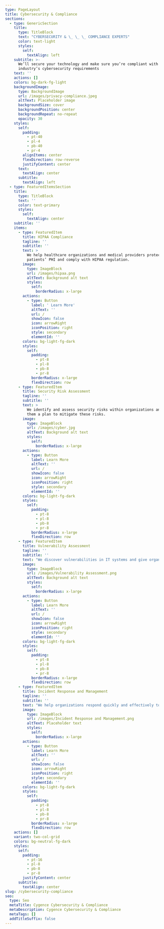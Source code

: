 ```yaml
---
type: PageLayout
title: Cybersecurity & Compliance
sections:
  - type: GenericSection
    title:
      type: TitleBlock
      text: "CYBERSECURITY & \_ \_ \_ COMPLIANCE EXPERTS"
      color: text-light
      styles:
        self:
          textAlign: left
    subtitle: >-
      We’ll secure your technology and make sure you’re compliant with your
      industry’s cybersecurity requirements
    text: ''
    actions: []
    colors: bg-dark-fg-light
    backgroundImage:
      type: BackgroundImage
      url: /images/privacy-compliance.jpeg
      altText: Placeholder image
      backgroundSize: cover
      backgroundPosition: center
      backgroundRepeat: no-repeat
      opacity: 30
    styles:
      self:
        padding:
          - pt-40
          - pl-4
          - pb-40
          - pr-4
        alignItems: center
        flexDirection: row-reverse
        justifyContent: center
      text:
        textAlign: center
      subtitle:
        textAlign: left
  - type: FeaturedItemsSection
    title:
      type: TitleBlock
      text: ''
      color: text-primary
      styles:
        self:
          textAlign: center
    subtitle: ''
    items:
      - type: FeaturedItem
        title: HIPAA Compliance
        tagline: ''
        subtitle: ''
        text: >
          We help healthcare organizations and medical providers protect their
          patients’ PHI and comply with HIPAA regulation.
        image:
          type: ImageBlock
          url: /images/hipaa.png
          altText: Background alt text
          styles:
            self:
              borderRadius: x-large
        actions:
          - type: Button
            label: ' Learn More'
            altText: ''
            url: /
            showIcon: false
            icon: arrowRight
            iconPosition: right
            style: secondary
            elementId: ''
        colors: bg-light-fg-dark
        styles:
          self:
            padding:
              - pt-8
              - pl-8
              - pb-8
              - pr-8
            borderRadius: x-large
            flexDirection: row
      - type: FeaturedItem
        title: Security Risk Assessment
        tagline: ''
        subtitle: ''
        text: >
          We identify and assess security risks within organizations and give
          them a plan to mitigate these risks.
        image:
          type: ImageBlock
          url: /images/cyber.jpg
          altText: Background alt text
          styles:
            self:
              borderRadius: x-large
        actions:
          - type: Button
            label: Learn More
            altText: ''
            url: /
            showIcon: false
            icon: arrowRight
            iconPosition: right
            style: secondary
            elementId: ''
        colors: bg-light-fg-dark
        styles:
          self:
            padding:
              - pt-8
              - pl-8
              - pb-8
              - pr-8
            borderRadius: x-large
            flexDirection: row
      - type: FeaturedItem
        title: Vulnerability Assessment
        tagline: ''
        subtitle: ''
        text: "We discover vulnerabilities in IT systems and give organizations a plan to strengthen cybersecurity defenses.\_\n"
        image:
          type: ImageBlock
          url: /images/Vulnerability Assessment.png
          altText: Background alt text
          styles:
            self:
              borderRadius: x-large
        actions:
          - type: Button
            label: Learn More
            altText: ''
            url: /
            showIcon: false
            icon: arrowRight
            iconPosition: right
            style: secondary
            elementId: ''
        colors: bg-light-fg-dark
        styles:
          self:
            padding:
              - pt-8
              - pl-8
              - pb-8
              - pr-8
            borderRadius: x-large
            flexDirection: row
      - type: FeaturedItem
        title: Incident Response and Management
        tagline: ''
        subtitle: ''
        text: "We help organizations respond quickly and effectively to cyber incidents and breaches before they have a chance to wreak havoc on their systems.\_\n"
        image:
          type: ImageBlock
          url: /images/Incident Response and Management.png
          altText: Placeholder text
          styles:
            self:
              borderRadius: x-large
        actions:
          - type: Button
            label: Learn More
            altText: ''
            url: /
            showIcon: false
            icon: arrowRight
            iconPosition: right
            style: secondary
            elementId: ''
        colors: bg-light-fg-dark
        styles:
          self:
            padding:
              - pt-8
              - pl-8
              - pb-8
              - pr-8
            borderRadius: x-large
            flexDirection: row
    actions: []
    variant: two-col-grid
    colors: bg-neutral-fg-dark
    styles:
      self:
        padding:
          - pt-16
          - pl-8
          - pb-8
          - pr-8
        justifyContent: center
      subtitle:
        textAlign: center
slug: /cybersecurity-compliance
seo:
  type: Seo
  metaTitle: Cygence Cybersecurity & Compliance
  metaDescription: Cygence Cybersecurity & Compliance
  metaTags: []
  addTitleSuffix: false
---
```

